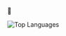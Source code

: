 :wave:

![Top Languages](https://github-readme-stats.vercel.app/api/top-langs/?username=watsosc&layout=compact)
